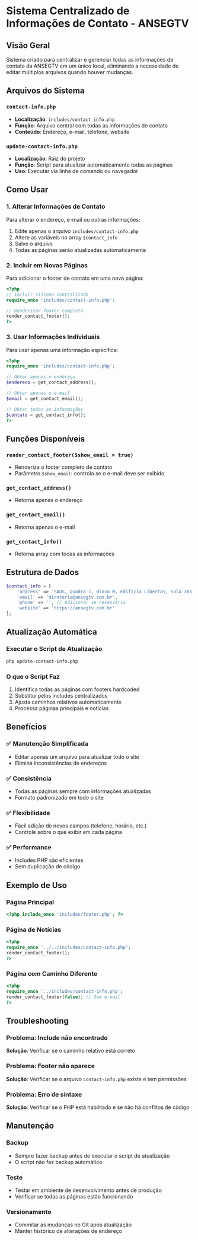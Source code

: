 # Sistema Centralizado de Informações de Contato - ANSEGTV

## Visão Geral
Sistema criado para centralizar e gerenciar todas as informações de contato da ANSEGTV em um único local, eliminando a necessidade de editar múltiplos arquivos quando houver mudanças.

## Arquivos do Sistema

### `contact-info.php`
- **Localização**: `includes/contact-info.php`
- **Função**: Arquivo central com todas as informações de contato
- **Conteúdo**: Endereço, e-mail, telefone, website

### `update-contact-info.php`
- **Localização**: Raiz do projeto
- **Função**: Script para atualizar automaticamente todas as páginas
- **Uso**: Executar via linha de comando ou navegador

## Como Usar

### 1. Alterar Informações de Contato
Para alterar o endereço, e-mail ou outras informações:

1. Edite apenas o arquivo `includes/contact-info.php`
2. Altere as variáveis no array `$contact_info`
3. Salve o arquivo
4. Todas as páginas serão atualizadas automaticamente

### 2. Incluir em Novas Páginas
Para adicionar o footer de contato em uma nova página:

```php
<?php
// Incluir sistema centralizado
require_once 'includes/contact-info.php';

// Renderizar footer completo
render_contact_footer();
?>
```

### 3. Usar Informações Individuais
Para usar apenas uma informação específica:

```php
<?php
require_once 'includes/contact-info.php';

// Obter apenas o endereço
$endereco = get_contact_address();

// Obter apenas o e-mail
$email = get_contact_email();

// Obter todas as informações
$contato = get_contact_info();
?>
```

## Funções Disponíveis

### `render_contact_footer($show_email = true)`
- Renderiza o footer completo de contato
- Parâmetro `$show_email`: controla se o e-mail deve ser exibido

### `get_contact_address()`
- Retorna apenas o endereço

### `get_contact_email()`
- Retorna apenas o e-mail

### `get_contact_info()`
- Retorna array com todas as informações

## Estrutura de Dados

```php
$contact_info = [
    'address' => 'SAUS, Quadra 1, Bloco M, Edifício Libertas, Sala 303 | 70.070-935 | Brasília - DF',
    'email' => 'diretoria@ansegtv.com.br',
    'phone' => '', // Adicionar se necessário
    'website' => 'https://ansegtv.com.br'
];
```

## Atualização Automática

### Executar o Script de Atualização
```bash
php update-contact-info.php
```

### O que o Script Faz
1. Identifica todas as páginas com footers hardcoded
2. Substitui pelos includes centralizados
3. Ajusta caminhos relativos automaticamente
4. Processa páginas principais e notícias

## Benefícios

### ✅ Manutenção Simplificada
- Editar apenas um arquivo para atualizar todo o site
- Elimina inconsistências de endereços

### ✅ Consistência
- Todas as páginas sempre com informações atualizadas
- Formato padronizado em todo o site

### ✅ Flexibilidade
- Fácil adição de novos campos (telefone, horário, etc.)
- Controle sobre o que exibir em cada página

### ✅ Performance
- Includes PHP são eficientes
- Sem duplicação de código

## Exemplo de Uso

### Página Principal
```php
<?php include_once 'includes/footer.php'; ?>
```

### Página de Notícias
```php
<?php
require_once '../../includes/contact-info.php';
render_contact_footer();
?>
```

### Página com Caminho Diferente
```php
<?php
require_once '../includes/contact-info.php';
render_contact_footer(false); // Sem e-mail
?>
```

## Troubleshooting

### Problema: Include não encontrado
**Solução**: Verificar se o caminho relativo está correto

### Problema: Footer não aparece
**Solução**: Verificar se o arquivo `contact-info.php` existe e tem permissões

### Problema: Erro de sintaxe
**Solução**: Verificar se o PHP está habilitado e se não há conflitos de código

## Manutenção

### Backup
- Sempre fazer backup antes de executar o script de atualização
- O script não faz backup automático

### Teste
- Testar em ambiente de desenvolvimento antes de produção
- Verificar se todas as páginas estão funcionando

### Versionamento
- Commitar as mudanças no Git após atualização
- Manter histórico de alterações de endereço
